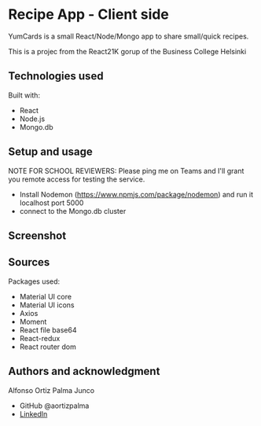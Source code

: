 # Recipe App - Client side

YumCards is a small React/Node/Mongo app to share small/quick recipes.

This is a projec from the React21K gorup of the Business College Helsinki

## Technologies used

Built with: 

- React
- Node.js
- Mongo.db

## Setup and usage

NOTE FOR SCHOOL REVIEWERS: Please ping me on Teams and I'll grant you remote access for testing the service.
- Install Nodemon (https://www.npmjs.com/package/nodemon) and run it localhost port 5000
- connect to the Mongo.db cluster

## Screenshot

## Sources 
Packages used:
- Material UI core
- Material UI icons
- Axios
- Moment
- React file base64
- React-redux
- React router dom


## Authors and acknowledgment

Alfonso Ortiz Palma Junco
- GitHub @aortizpalma
- [LinkedIn](https://www.linkedin.com/in/ortizpalma/)
